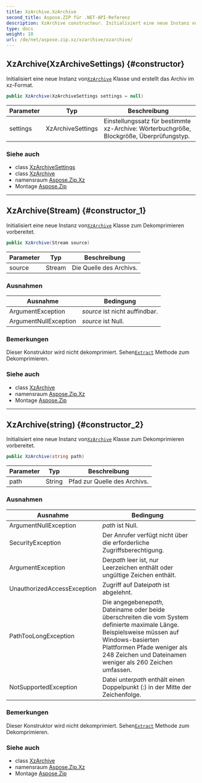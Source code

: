 ```yaml
---
title: XzArchive.XzArchive
second_title: Aspose.ZIP für .NET-API-Referenz
description: XzArchive constructeur. Initialisiert eine neue Instanz vonXzArchive Klasse und erstellt das Archiv im xzFormat.
type: docs
weight: 10
url: /de/net/aspose.zip.xz/xzarchive/xzarchive/
---
```

## XzArchive(XzArchiveSettings) {#constructor}

Initialisiert eine neue Instanz von[`XzArchive`](../) Klasse und erstellt das Archiv im xz-Format.

```csharp
public XzArchive(XzArchiveSettings settings = null)
```

| Parameter | Typ | Beschreibung |
| --- | --- | --- |
| settings | XzArchiveSettings | Einstellungssatz für bestimmte xz-Archive: Wörterbuchgröße, Blockgröße, Überprüfungstyp. |

### Siehe auch

* class [XzArchiveSettings](../../../aspose.zip.xz.settings/xzarchivesettings/)
* class [XzArchive](../)
* namensraum [Aspose.Zip.Xz](../../xzarchive/)
* Montage [Aspose.Zip](../../../)

---

## XzArchive(Stream) {#constructor_1}

Initialisiert eine neue Instanz von[`XzArchive`](../) Klasse zum Dekomprimieren vorbereitet.

```csharp
public XzArchive(Stream source)
```

| Parameter | Typ | Beschreibung |
| --- | --- | --- |
| source | Stream | Die Quelle des Archivs. |

### Ausnahmen

| Ausnahme | Bedingung |
| --- | --- |
| ArgumentException | *source* ist nicht auffindbar. |
| ArgumentNullException | *source* ist Null. |

### Bemerkungen

Dieser Konstruktor wird nicht dekomprimiert. Sehen[`Extract`](../extract/) Methode zum Dekomprimieren.

### Siehe auch

* class [XzArchive](../)
* namensraum [Aspose.Zip.Xz](../../xzarchive/)
* Montage [Aspose.Zip](../../../)

---

## XzArchive(string) {#constructor_2}

Initialisiert eine neue Instanz von[`XzArchive`](../) Klasse zum Dekomprimieren vorbereitet.

```csharp
public XzArchive(string path)
```

| Parameter | Typ | Beschreibung |
| --- | --- | --- |
| path | String | Pfad zur Quelle des Archivs. |

### Ausnahmen

| Ausnahme | Bedingung |
| --- | --- |
| ArgumentNullException | *path* ist Null. |
| SecurityException | Der Anrufer verfügt nicht über die erforderliche Zugriffsberechtigung. |
| ArgumentException | Der*path* leer ist, nur Leerzeichen enthält oder ungültige Zeichen enthält. |
| UnauthorizedAccessException | Zugriff auf Datei*path* ist abgelehnt. |
| PathTooLongException | Die angegebene*path*, Dateiname oder beide überschreiten die vom System definierte maximale Länge. Beispielsweise müssen auf Windows-basierten Plattformen Pfade weniger als 248 Zeichen und Dateinamen weniger als 260 Zeichen umfassen. |
| NotSupportedException | Datei unter*path* enthält einen Doppelpunkt (:) in der Mitte der Zeichenfolge. |

### Bemerkungen

Dieser Konstruktor wird nicht dekomprimiert. Sehen[`Extract`](../extract/) Methode zum Dekomprimieren.

### Siehe auch

* class [XzArchive](../)
* namensraum [Aspose.Zip.Xz](../../xzarchive/)
* Montage [Aspose.Zip](../../../)


